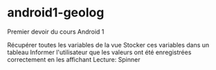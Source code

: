 # android1-geolog
Premier devoir du cours Android 1

Récupérer toutes les variables de la vue
Stocker ces variables dans un tableau
Informer l'utilisateur que les valeurs ont été enregistrées correctement en les affichant
Lecture: Spinner
